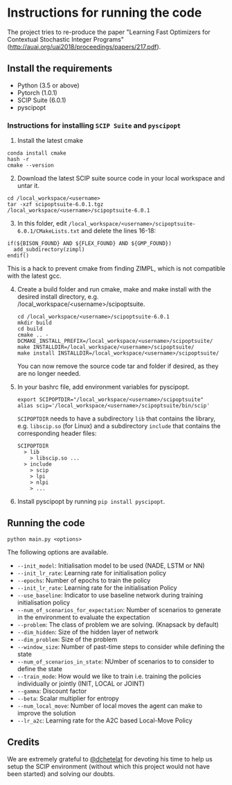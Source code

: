 # Instructions for running the code
The project tries to re-produce the paper "Learning Fast Optimizers for Contextual Stochastic Integer Programs" (http://auai.org/uai2018/proceedings/papers/217.pdf).

## Install the requirements
- Python (3.5 or above)
- Pytorch (1.0.1)
- SCIP Suite (6.0.1)
- pyscipopt

### Instructions for installing `SCIP Suite` and `pyscipopt`

1. Install the latest cmake 

```
conda install cmake
hash -r
cmake --version
```

2. Download the latest SCIP suite source code in your local workspace and untar it.

```
cd /local_workspace/<username>
tar -xzf scipoptsuite-6.0.1.tgz /local_workspace/<username>/scipoptsuite-6.0.1
```

3. In this folder, edit `/local_workspace/<username>/scipoptsuite-6.0.1/CMakeLists.txt` and delete the lines 16-18:

```
if(${BISON_FOUND} AND ${FLEX_FOUND} AND ${GMP_FOUND})
  add_subdirectory(zimpl)
endif()
```
This is a hack to prevent cmake from finding ZIMPL, which is not compatible with the latest gcc.

4. Create a build folder and run cmake, make and make install with the desired install directory, e.g. /local_workspace/&lt;username>/scipoptsuite.

    ```
    cd /local_workspace/<username>/scipoptsuite-6.0.1
    mkdir build
    cd build
    cmake .. -DCMAKE_INSTALL_PREFIX=/local_workspace/<username>/scipoptsuite/
    make INSTALLDIR=/local_workspace/<username>/scipoptsuite/
    make install INSTALLDIR=/local_workspace/<username>/scipoptsuite/
    ```

    You can now remove the source code tar and folder if desired, as they are no longer needed.

5. In your bashrc file, add environment variables for pyscipopt.

    ```
    export SCIPOPTDIR="/local_workspace/<username>/scipoptsuite"
    alias scip='/local_workspace/<username>/scipoptsuite/bin/scip'
    ```
    `SCIPOPTDIR` needs to have a subdirectory `lib` that contains the
    library, e.g. `libscip.so` (for Linux) and a subdirectory `include` that
    contains the corresponding header files:

    ```
    SCIPOPTDIR
      > lib
        > libscip.so ...
      > include
        > scip
        > lpi
        > nlpi
        > ...
    ```
    
6. Install pyscipopt by running `pip install pyscipopt`.

## Running the code

`python main.py <options>`

The following options are available. 

- `--init_model`: Initialisation model to be used (NADE, LSTM or NN)
- `--init_lr_rate`: Learning rate for initialisation policy
- `--epochs`: Number of epochs to train the policy
- `--init_lr_rate`: Learning rate for the initialisation Policy
- `--use_baseline`: Indicator to use baseline network during training initialisation policy
- `--num_of_scenarios_for_expectation`: Number of scenarios to generate in the environment to evaluate the expectation
- `--problem`: The class of problem we are solving. (Knapsack by default)
- `--dim_hidden`: Size of the hidden layer of network
- `--dim_problem`: Size of the problem
- `--window_size`: Number of past-time steps to consider while defining the state
- `--num_of_scenarios_in_state`: NUmber of scenarios to to consider to define the state
- `--train_mode`: How would we like to train i.e. training the policies individually or jointly (INIT, LOCAL or JOINT)
- `--gamma`: Discount factor
- `--beta`: Scalar multiplier for entropy
- `--num_local_move`: Number of local moves the agent can make to improve the solution
- `--lr_a2c`: Learning rate for the A2C based Local-Move Policy 

## Credits
We are extremely grateful to [@dchetelat](https://github.com/dchetelat) for devoting his time to help us setup 
the SCIP environment (without which this project would 
not have been started) and solving our doubts.
